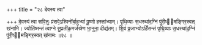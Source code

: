 +++
title = "२८ देवस्य त्वा"

+++
दे॒वस्य॑ त्वा सवि॒तुः प्र॑सवे᳕ऽश्विनो॑र्बा॒हुभ्यां॑ पू॒ष्णो हस्ता॑भ्याम्। पृ॒थि॒व्याः स॒धस्था॑द॒ग्निं पु॑री॒ष्य᳖मङ्गिर॒स्वत् ख॑नामि। ज्योति॑ष्मन्तं त्वाग्ने सु॒प्रती॑क॒मज॑स्रेण भा॒नुना॒ दीद्य॑तम्। शि॒वं प्र॒जाभ्योऽहिँ॑सन्तं पृथि॒व्याः स॒धस्था॑द॒ग्निं पु॑री॒ष्य᳖मङ्गिर॒स्वत् ख॑नामः ॥२८ ॥